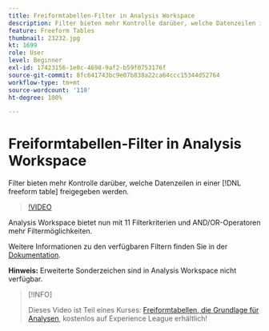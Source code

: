 ```yaml
---
title: Freiformtabellen-Filter in Analysis Workspace
description: Filter bieten mehr Kontrolle darüber, welche Datenzeilen in einer Freiformtabelle freigegeben werden.
feature: Freeform Tables
thumbnail: 23232.jpg
kt: 1699
role: User
level: Beginner
exl-id: 17423156-1e0c-4698-9af2-b59f0753176f
source-git-commit: 8fc641743bc9e07b838a22ca64ccc15344d52764
workflow-type: tm+mt
source-wordcount: '110'
ht-degree: 100%

---
```


# Freiformtabellen-Filter in Analysis Workspace

Filter bieten mehr Kontrolle darüber, welche Datenzeilen in einer [!DNL freeform table] freigegeben werden.

>[!VIDEO](https://video.tv.adobe.com/v/23232/?quality=12&learn=on)

Analysis Workspace bietet nun mit 11 Filterkriterien und AND/OR-Operatoren mehr Filtermöglichkeiten.

Weitere Informationen zu den verfügbaren Filtern finden Sie in der [Dokumentation](https://experienceleague.adobe.com/docs/analytics-platform/using/cja-workspace/visualizations/freeform-table/pagination-filtering-sorting.html?lang=de#cja-workspace).

**Hinweis:** Erweiterte Sonderzeichen sind in Analysis Workspace nicht verfügbar.

>[!INFO]
>
> Dieses Video ist Teil eines Kurses: [Freiformtabellen, die Grundlage für Analysen](https://experienceleague.adobe.com/?recommended=Analytics-U-1-2020.3&amp;lang=de), kostenlos auf Experience League erhältlich!
